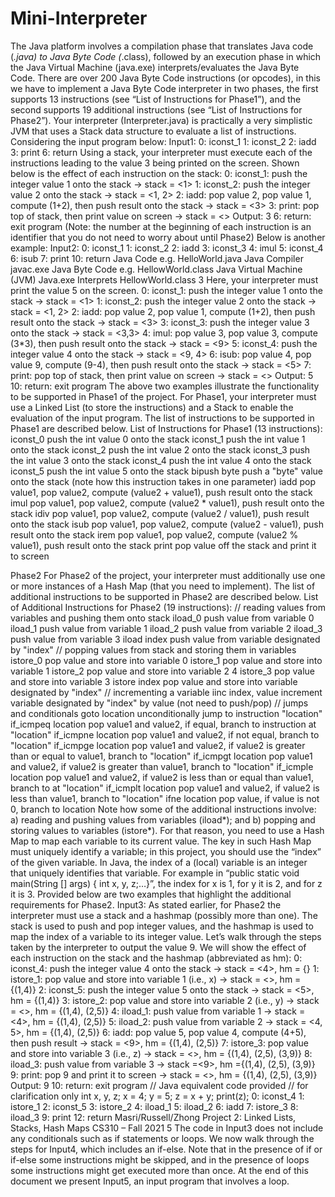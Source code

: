 # Mini-Interpreter

The Java platform involves a compilation phase that translates Java code (*.java) to Java Byte Code (*.class), followed by 
an execution phase in which the Java Virtual Machine (java.exe) interprets/evaluates the Java Byte Code. 
There are over 200 Java Byte Code instructions (or opcodes), in this we have to implement a Java Byte Code 
interpreter in two phases, the first supports 13 instructions (see “List of Instructions for Phase1”), and the second supports 
19 additional instructions (see “List of Instructions for Phase2”). Your interpreter (Interpreter.java) is practically a very 
simplistic JVM that uses a Stack data structure to evaluate a list of instructions. Considering the input program below:
Input1:
0: iconst_1
1: iconst_2
2: iadd
3: print
6: return
Using a stack, your interpreter must execute each of the instructions leading to the value 3 being printed on the screen.
Shown below is the effect of each instruction on the stack:
0: iconst_1: push the integer value 1 onto the stack → stack = <1>
1: iconst_2: push the integer value 2 onto the stack → stack = <1, 2>
2: iadd: pop value 2, pop value 1, compute (1+2), then push result onto the stack → stack = <3>
3: print: pop top of stack, then print value on screen → stack = <>
Output: 3
6: return: exit program
(Note: the number at the beginning of each instruction is an identifier that you do not need to worry about until Phase2)
Below is another example:
Input2:
0: iconst_1
1: iconst_2
2: iadd
3: iconst_3
4: imul
5: iconst_4
6: isub
7: print
10: return
Java Code
e.g. HelloWorld.java
Java Compiler
javac.exe
Java Byte Code
e.g. HellowWorld.class
Java Virtual Machine (JVM)
Java.exe
Interprets HellowWorld.class
3
Here, your interpreter must print the value 5 on the screen.
0: iconst_1: push the integer value 1 onto the stack → stack = <1>
1: iconst_2: push the integer value 2 onto the stack → stack = <1, 2>
2: iadd: pop value 2, pop value 1, compute (1+2), then push result onto the stack → stack = <3>
3: iconst_3: push the integer value 3 onto the stack → stack = <3,3>
4: imul: pop value 3, pop value 3, compute (3*3), then push result onto the stack → stack = <9>
5: iconst_4: push the integer value 4 onto the stack → stack = <9, 4>
6: isub: pop value 4, pop value 9, compute (9-4), then push result onto the stack → stack = <5>
7: print: pop top of stack, then print value on screen → stack = <>
Output: 5
10: return: exit program
The above two examples illustrate the functionality to be supported in Phase1 of the project. For Phase1, your interpreter 
must use a Linked List (to store the instructions) and a Stack to enable the evaluation of the input program. The list of 
instructions to be supported in Phase1 are described below.
List of Instructions for Phase1 (13 instructions):
iconst_0 push the int value 0 onto the stack
iconst_1 push the int value 1 onto the stack
iconst_2 push the int value 2 onto the stack
iconst_3 push the int value 3 onto the stack
iconst_4 push the int value 4 onto the stack
iconst_5 push the int value 5 onto the stack
bipush byte push a "byte" value onto the stack (note how this instruction takes in one parameter)
iadd pop value1, pop value2, compute (value2 + value1), push result onto the stack
imul pop value1, pop value2, compute (value2 * value1), push result onto the stack
idiv pop value1, pop value2, compute (value2 / value1), push result onto the stack
isub pop value1, pop value2, compute (value2 - value1), push result onto the stack
irem pop value1, pop value2, compute (value2 % value1), push result onto the stack
print pop value off the stack and print it to screen

Phase2
For Phase2 of the project, your interpreter must additionally use one or more instances of a Hash Map (that you need to 
implement). The list of additional instructions to be supported in Phase2 are described below.
List of Additional Instructions for Phase2 (19 instructions):
// reading values from variables and pushing them onto stack
iload_0 push value from variable 0 
iload_1 push value from variable 1
iload_2 push value from variable 2
iload_3 push value from variable 3
iload index push value from variable designated by "index"
// popping values from stack and storing them in variables
istore_0 pop value and store into variable 0
istore_1 pop value and store into variable 1
istore_2 pop value and store into variable 2
4
istore_3 pop value and store into variable 3
istore index pop value and store into variable designated by "index"
// incrementing a variable
iinc index, value increment variable designated by "index" by value (not need to push/pop)
// jumps and conditionals
goto location unconditionally jump to instruction "location" 
if_icmpeq location pop value1 and value2, if equal, branch to instruction at "location"
if_icmpne location pop value1 and value2, if not equal, branch to "location"
if_icmpge location pop value1 and value2, if value2 is greater than or equal to value1, branch to "location"
if_icmpgt location pop value1 and value2, if value2 is greater than value1, branch to "location"
if_icmple location pop value1 and value2, if value2 is less than or equal than value1, branch to at "location"
if_icmplt location pop value1 and value2, if value2 is less than value1, branch to "location"
ifne location pop value, if value is not 0, branch to location
Note how some of the additional instructions involve: a) reading and pushing values from variables (iload*); and b)
popping and storing values to variables (istore*). For that reason, you need to use a Hash Map to map each variable to its 
current value. The key in such Hash Map must uniquely identify a variable; in this project, you should use the “index” of 
the given variable. In Java, the index of a (local) variable is an integer that uniquely identifies that variable. For example 
in “public static void main(String [] args) { int x, y, z;…}”, the index for x is 1, for y it is 2, and for z it is 3.
Provided below are two examples that highlight the additional requirements for Phase2.
Input3:
As stated earlier, for Phase2 the interpreter must use a stack and a hashmap (possibly more than one). The stack is used to 
push and pop integer values, and the hashmap is used to map the index of a variable to its integer value. Let’s walk 
through the steps taken by the interpreter to output the value 9. We will show the effect of each instruction on the stack
and the hashmap (abbreviated as hm):
0: iconst_4: push the integer value 4 onto the stack → stack = <4>, hm = {}
1: istore_1: pop value and store into variable 1 (i.e., x) → stack = <>, hm = {(1,4)}
2: iconst_5: push the integer value 5 onto the stack → stack = <5>, hm = {(1,4)}
3: istore_2: pop value and store into variable 2 (i.e., y) → stack = <>, hm = {(1,4), (2,5)}
4: iload_1: push value from variable 1 → stack = <4>, hm = {(1,4), (2,5)}
5: iload_2: push value from variable 2 → stack = <4, 5>, hm = {(1,4), (2,5)}
6: iadd: pop value 5, pop value 4, compute (4+5), then push result → stack = <9>, hm = {(1,4), (2,5)}
7: istore_3: pop value and store into variable 3 (i.e., z) → stack = <>, hm = {(1,4), (2,5), (3,9)}
8: iload_3: push value from variable 3 → stack =<9>, hm ={(1,4), (2,5), (3,9)}
9: print: pop 9 and print it to screen → stack = <>, hm = {(1,4), (2,5), (3,9)}
Output: 9
10: return: exit program
// Java equivalent code provided 
// for clarification only
int x, y, z;
x = 4;
y = 5;
z = x + y;
print(z); 
0: iconst_4
1: istore_1
2: iconst_5
3: istore_2
4: iload_1
5: iload_2
6: iadd
7: istore_3
8: iload_3
9: print 
12: return
Masri/Russell/Zhong Project 2: Linked Lists, Stacks, Hash Maps CS310 – Fall 2021
5
The code in Input3 does not include any conditionals such as if statements or loops. We now walk through the steps for 
Input4, which includes an if-else. Note that in the presence of if or if-else some instructions might be skipped, and in the 
presence of loops some instructions might get executed more than once. At the end of this document we present Input5,
an input program that involves a loop.

